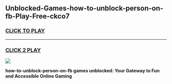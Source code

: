 
## Unblocked-Games-how-to-unblock-person-on-fb-Play-Free-ckco7
<h3>
<a href="https://premium76.site?title=how-to-unblock-person-on-fb&ref=18A1">CLICK TO PLAY</a></h3>
<hr>

<h3>
<a href="https://premium76.site?title=how-to-unblock-person-on-fb&ref=18A1">CLICK 2 PLAY</a>
  
</h3>

<a href="https://premium76.site?title=how-to-unblock-person-on-fb&ref=18A1"><img src="https://clearcache.store/games.png"></a>


**how-to-unblock-person-on-fb games unblocked: Your Gateway to Fun and Accessible Online Gaming**
